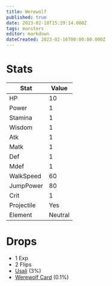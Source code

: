 ```yaml
---
title: Werewolf
published: true
date: 2023-02-18T15:29:14.000Z
tags: monsters
editor: markdown
dateCreated: 2023-02-16T00:00:00.000Z
---
```


# Stats
|Stat|Value|
|-|-|
|HP|10|
|Power|1|
|Stamina|1|
|Wisdom|1|
|Atk|1|
|Matk|1|
|Def|1|
|Mdef|1|
|WalkSpeed|60|
|JumpPower|80|
|Crit|1|
|Projectile|Yes|
|Element|Neutral|

# Drops
 * 1 Exp
 * 2 Flips
 * [Usali](/items/usali.md) (3%)
 * [Werewolf Card](/items/werewolf-card.md) (0.1%)
